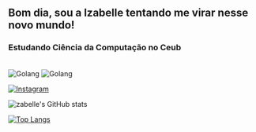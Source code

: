 ## Bom dia, sou a Izabelle tentando me virar nesse novo mundo!


### Estudando Ciência da Computação no Ceub 



<div style="display: inline_block"><br/>
<img align="center" alt="Golang" src="https://img.shields.io/badge/Go-00ADD8?style=for-the-badge&logo=go&logoColor=white"/>
<img align="center" alt="Golang" src="https://img.shields.io/badge/Python-3776AB?style=for-the-badge&logo=python&logoColor=white"/>
</div>


[![Instagram](https://img.shields.io/badge/Instagram-E4405F?style=for-the-badge&logo=instagram&logoColor=white)](https://www.instagram.com/izabelle_alencar_/)



![zabelle's GitHub stats](https://github-readme-stats.vercel.app/api?username=izabellealencar05&show_icons=true&theme=tokyonight)



[![Top Langs](https://github-readme-stats.vercel.app/api/top-langs/?username=izabellealencar05&layout=compact)](https://github.com/izabellealencar05/github-readme-stats)


